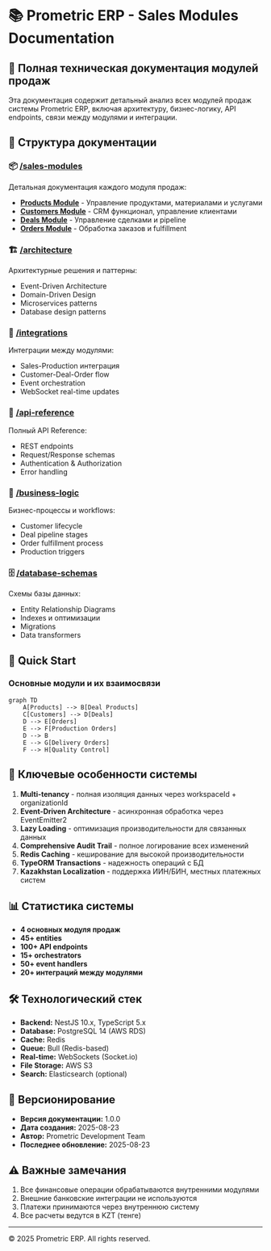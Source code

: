 # 📚 Prometric ERP - Sales Modules Documentation

## 🎯 Полная техническая документация модулей продаж

Эта документация содержит детальный анализ всех модулей продаж системы Prometric ERP, включая архитектуру, бизнес-логику, API endpoints, связи между модулями и интеграции.

## 📂 Структура документации

### 📦 [/sales-modules](./sales-modules/README.md)
Детальная документация каждого модуля продаж:
- **[Products Module](./sales-modules/products/README.md)** - Управление продуктами, материалами и услугами
- **[Customers Module](./sales-modules/customers/README.md)** - CRM функционал, управление клиентами
- **[Deals Module](./sales-modules/deals/README.md)** - Управление сделками и pipeline
- **[Orders Module](./sales-modules/orders/README.md)** - Обработка заказов и fulfillment

### 🏗️ [/architecture](./architecture/README.md)
Архитектурные решения и паттерны:
- Event-Driven Architecture
- Domain-Driven Design
- Microservices patterns
- Database design patterns

### 🔗 [/integrations](./integrations/README.md)
Интеграции между модулями:
- Sales-Production интеграция
- Customer-Deal-Order flow
- Event orchestration
- WebSocket real-time updates

### 📡 [/api-reference](./api-reference/README.md)
Полный API Reference:
- REST endpoints
- Request/Response schemas
- Authentication & Authorization
- Error handling

### 💼 [/business-logic](./business-logic/README.md)
Бизнес-процессы и workflows:
- Customer lifecycle
- Deal pipeline stages
- Order fulfillment process
- Production triggers

### 🗄️ [/database-schemas](./database-schemas/README.md)
Схемы базы данных:
- Entity Relationship Diagrams
- Indexes и оптимизации
- Migrations
- Data transformers

## 🚀 Quick Start

### Основные модули и их взаимосвязи

```mermaid
graph TD
    A[Products] --> B[Deal Products]
    C[Customers] --> D[Deals]
    D --> E[Orders]
    E --> F[Production Orders]
    D --> B
    E --> G[Delivery Orders]
    F --> H[Quality Control]
```

## 🔑 Ключевые особенности системы

1. **Multi-tenancy** - полная изоляция данных через workspaceId + organizationId
2. **Event-Driven Architecture** - асинхронная обработка через EventEmitter2
3. **Lazy Loading** - оптимизация производительности для связанных данных
4. **Comprehensive Audit Trail** - полное логирование всех изменений
5. **Redis Caching** - кеширование для высокой производительности
6. **TypeORM Transactions** - надежность операций с БД
7. **Kazakhstan Localization** - поддержка ИИН/БИН, местных платежных систем

## 📊 Статистика системы

- **4 основных модуля продаж**
- **45+ entities** 
- **100+ API endpoints**
- **15+ orchestrators**
- **50+ event handlers**
- **20+ интеграций между модулями**

## 🛠️ Технологический стек

- **Backend:** NestJS 10.x, TypeScript 5.x
- **Database:** PostgreSQL 14 (AWS RDS)
- **Cache:** Redis
- **Queue:** Bull (Redis-based)
- **Real-time:** WebSockets (Socket.io)
- **File Storage:** AWS S3
- **Search:** Elasticsearch (optional)

## 📝 Версионирование

- **Версия документации:** 1.0.0
- **Дата создания:** 2025-08-23
- **Автор:** Prometric Development Team
- **Последнее обновление:** 2025-08-23

## ⚠️ Важные замечания

1. Все финансовые операции обрабатываются внутренними модулями
2. Внешние банковские интеграции не используются
3. Платежи принимаются через внутреннюю систему
4. Все расчеты ведутся в KZT (тенге)

---

© 2025 Prometric ERP. All rights reserved.